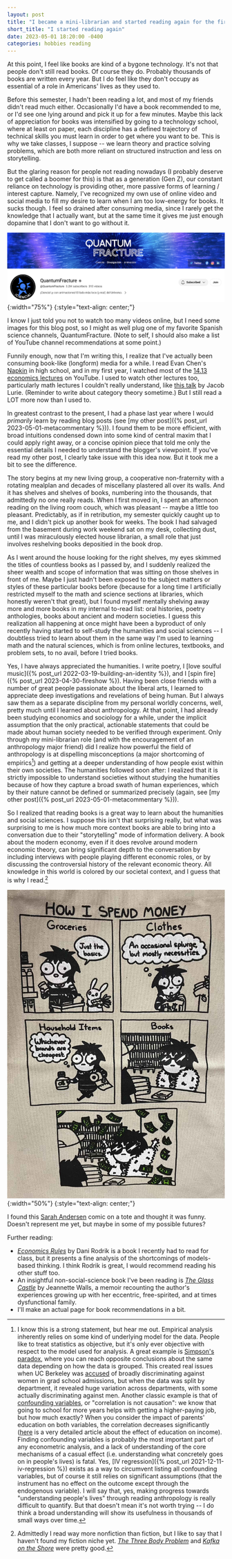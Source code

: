 ```yaml
---
layout: post
title: "I became a mini-librarian and started reading again for the first time in years"
short_title: "I started reading again"
date: 2023-05-01 18:20:00 -0400
categories: hobbies reading
---
```


At this point, I feel like books are kind of a bygone technology. It's not that people don't still read books. Of course they do. Probably thousands of books are written every year. But I do feel like they don't occupy as essential of a role in Americans' lives as they used to.

Before this semester, I hadn't been reading a lot, and most of my friends didn't read much either. Occasionally I'd have a book recommended to me, or I'd see one lying around and pick it up for a few minutes. Maybe this lack of appreciation for books was intensified by going to a technology school, where at least on paper, each discipline has a defined trajectory of technical skills you must learn in order to get where you want to be. This is why we take classes, I suppose -- we learn theory and practice solving problems, which are both more reliant on structured instruction and less on storytelling.

But the glaring reason for people not reading nowadays (I probably deserve to get called a boomer for this) is that as a generation (Gen Z), our constant reliance on technology is providing other, more passive forms of learning / interest capture. Namely, I've recognized my own use of online video and social media to fill my desire to learn when I am too low-energy for books. It sucks though. I feel so drained after consuming media, since I rarely get the knowledge that I actually want, but at the same time it gives me just enough dopamine that I don't want to go without it.

![quantum-fracture](/assets/mini-librarian/quantum-fracture.png){:width="75%"}
{:style="text-align: center;"}

I know I just told you not to watch too many videos online, but I need some images for this blog post, so I might as well plug one of my favorite Spanish science channels, QuantumFracture. (Note to self, I should also make a list of YouTube channel recommendations at some point.)

Funnily enough, now that I'm writing this, I realize that I've actually been consuming book-like (longform) media for a while. I read Evan Chen's [Napkin](https://web.evanchen.cc/napkin.html) in high school, and in my first year, I watched most of the [14.13 economics lectures](https://youtube.com/playlist?list=PLUl4u3cNGP63Z979ri_UXXk_1zrvrF77Q) on YouTube. I used to watch other lectures too, particularly math lectures I couldn't really understand, like [this talk](https://youtu.be/LeaiPHAh0X0) by Jacob Lurie. (Reminder to write about category theory sometime.) But I still read a LOT more now than I used to.

In greatest contrast to the present, I had a phase last year where I would *primarily* learn by reading blog posts (see [my other post]({% post_url 2023-05-01-metacommentary %})). I found them to be more efficient, with broad intuitions condensed down into some kind of central maxim that I could apply right away, or a concise opinion piece that told me only the essential details I needed to understand the blogger's viewpoint. If you've read my other post, I clearly take issue with this idea now. But it took me a bit to see the difference.

The story begins at my new living group, a cooperative non-fraternity with a rotating mealplan and decades of miscellany plastered all over its walls. And it has shelves and shelves of books, numbering into the thousands, that admittedly no one really reads. When I first moved in, I spent an afternoon reading on the living room couch, which was pleasant -- maybe a little too pleasant. Predictably, as if in retribution, my semester quickly caught up to me, and I didn't pick up another book for weeks. The book I had salvaged from the basement during work weekend sat on my desk, collecting dust, until I was miraculously elected house librarian, a small role that just involves reshelving books depositied in the book drop.

As I went around the house looking for the right shelves, my eyes skimmed the titles of countless books as I passed by, and I suddenly realized the sheer wealth and scope of information that was sitting on those shelves in front of me. Maybe I just hadn't been exposed to the subject matters or styles of these particular books before (because for a long time I artificially restricted myself to the math and science sections at libraries, which honestly weren't that great), but I found myself mentally shelving away more and more books in my internal to-read list: oral histories, poetry anthologies, books about ancient and modern societies. I guess this realization all happening at once might have been a byproduct of only recently having started to self-study the humanities and social sciences -- I doubtless tried to learn about them in the same way I'm used to learning math and the natural sciences, which is from online lectures, textbooks, and problem sets, to no avail, before I tried books.

Yes, I have always appreciated the humanities. I write poetry, I [love soulful music]({% post_url 2022-03-19-building-an-identity %}), and I [spin fire]({% post_url 2023-04-30-fireshow %}). Having been close friends with a number of great people passionate about the liberal arts, I learned to appreciate deep investigations and revelations of being human. But I always saw them as a separate discipline from my personal worldly concerns, well, pretty much until I learned about anthropology. At that point, I had already been studying economics and sociology for a while, under the implicit assumption that the only practical, actionable statements that could be made about human society needed to be verified through experiment. Only through my mini-librarian role (and with the encouragement of an anthropology major friend) did I realize how powerful the field of anthropology is at dispelling misconceptions (a major shortcoming of empirics[^1]) and getting at a deeper understanding of how people exist within their own societies. The humanities followed soon after: I realized that it is strictly impossible to understand societies without studying the humanities because of how they capture a broad swath of human experiences, which by their nature cannot be defined or summarized precisely (again, see [my other post]({% post_url 2023-05-01-metacommentary %})).

[^1]: I know this is a strong statement, but hear me out. Empirical analysis inherently relies on some kind of underlying model for the data. People like to treat statistics as objective, but it's only ever objective with respect to the model used for analysis. A great example is [Simpson's paradox](https://en.wikipedia.org/wiki/Simpson's_paradox), where you can reach opposite conclusions about the same data depending on how the data is grouped. This created real issues when UC Berkeley was [accused](https://en.wikipedia.org/wiki/Simpson's_paradox#UC_Berkeley_gender_bias) of broadly discriminating against women in grad school admissions, but when the data was split by department, it revealed huge variation across departments, with some actually discriminating against men. Another classic example is that of [confounding variables](https://en.wikipedia.org/wiki/Confounding), or "correlation is not causation": we know that going to school for more years helps with getting a higher-paying job, but how much exactly? When you consider the impact of parents' education on both variables, the correlation decreases significantly ([here](https://davidcard.berkeley.edu/papers/causal_educ_earnings.pdf) is a very detailed article about the effect of education on income). Finding confounding variables is probably the most important part of any econometric analysis, and a lack of understanding of the core mechanisms of a casual effect (i.e. understanding what concretely goes on in people's lives) is fatal. Yes, [IV regression]({% post_url 2021-12-11-iv-regression %}) exists as a way to circumvent listing all confounding variables, but of course it still relies on significant assumptions (that the instrument has no effect on the outcome except through the endogenous variable). I will say that, yes, making progress towards "understanding people's lives" through reading anthropology is really difficult to quantify. But that doesn't mean it's not worth trying -- I do think a broad understanding will show its usefulness in thousands of small ways over time.

So I realized that reading books is a great way to learn about the humanities and social sciences. I suppose this isn't that surprising really, but what was surprising to me is how much more context books are able to bring into a conversation due to their "storytelling" mode of information delivery. A book about the modern economy, even if it does revolve around modern economic theory, can bring significant depth to the conversation by including interviews with people playing different economic roles, or by discussing the controversial history of the relevant economic theory. All knowledge in this world is colored by our societal context, and I guess that is why I read.[^2]

[^2]: Admittedly I read way more nonfiction than fiction, but I like to say that I haven't found my fiction niche yet. [*The Three Body Problem*](https://www.goodreads.com/book/show/20518872) and [*Kafka on the Shore*](https://www.goodreads.com/book/show/4929) were pretty good.

![sarah-andersen](/assets/mini-librarian/sarah-andersen.jpg){:width="50%"}
{:style="text-align: center;"}

I found this [Sarah Andersen](https://en.wikipedia.org/wiki/Sarah_Andersen) comic on a tote and thought it was funny. Doesn't represent me yet, but maybe in some of my possible futures?

Further reading:
* [*Economics Rules*](https://www.goodreads.com/book/show/28789662) by Dani Rodrik is a book I recently had to read for class, but it presents a fine analysis of the shortcomings of models-based thinking. I think Rodrik is great, I would recommend reading his other stuff too.
* An insightful non-social-science book I've been reading is [*The Glass Castle*](https://www.goodreads.com/book/show/7445) by Jeannette Walls, a memoir recounting the author's experiences growing up with her eccentric, free-spirited, and at times dysfunctional family.
* I'll make an actual page for book recommendations in a bit.
